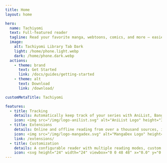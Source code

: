 ```yaml
---
title: Home
layout: home

hero:
  name: Tachiyomi
  text: Full-featured reader
  tagline: Read your favorite manga, webtoons, comics, and more – easier than ever on your Android.
  image:
    alt: Tachiyomi Library Tab Dark
    light: /home/phone.light.webp
    dark: /home/phone.dark.webp
  actions:
    - theme: brand
      text: Get Started
      link: /docs/guides/getting-started
    - theme: alt
      text: Download
      link: /download/

customMetaTitle: Tachiyomi

features:
  - title: Tracking
    details: Automatically keep track of your series with AniList, Bangumi, Kitsu, MangaUpdates, MyAnimeList, Shikimori, and more.
    icon: <img src="/img/logo-anilist.svg" alt="AniList Logo" height="32" width="32">
  - title: Extensions
    details: Online and offline reading from over a thousand sources, including MangaDex.
    icon: <img src="/img/logo-mangadex.svg" alt="MangaDex Logo" height="32" width="32">
    link: /extensions/
  - title: Customization
    details: A configurable reader with multiple reading modes, custom color filters, and many other settings.
    icon: <svg height="24" width="24" viewbox="0 0 48 48" x="0.0" y="0.0"><g transform="translate(0.000000,0.000000) scale(0.013200,-0.013200)"><path class="st0" d="M1761.7-8.5l-305-5l13.3-163.3c6.7-88.3,13.3-198.3,13.3-245v-83.3H800H116.7l5-298.3l5-298.3l111.7,11.7 c253.3,23.3,1691.7,30,2436.7,11.7c426.7-11.7,786.7-23.3,800-26.7c21.7-6.7,25,33.3,25,296.7v303.3l-638.3-6.7 c-350-3.3-663.3,0-696.7,5l-58.3,11.7l5,250c5,213.3,1.7,248.3-20,245C2078.3-1.9,1930-6.9,1761.7-8.5z" fill="var(--vp-c-brand)" fill-rule="nonzero"></path><path class="st0" d="M816.7-1290.2c-213.3-83.3-266.7-111.7-263.3-135c1.7-16.7,36.7-121.7,78.3-233.3 c96.7-255,206.7-640,276.7-963.3c30-136.7,56.7-251.7,58.3-255c3.3-3.3,138.3,41.7,303.3,100l298.3,105l-20,100 c-58.3,280-413.3,1393.3-445,1390C1091.7-1183.5,963.3-1231.9,816.7-1290.2z" fill="var(--vp-c-brand)" fill-rule="nonzero"></path><path class="st0" d="M2376.7-1458.5c-173.3-695-381.7-1386.7-451.7-1501.7l-31.7-51.7l-288.3-5c-333.3-5-1521.7,15-1571.7,26.7 c-31.7,8.3-33.3,0-33.3-300v-310l83.3,10c46.7,5,863.3,15,1816.7,20l1733.3,11.7v293.3v293.3l-141.7-11.7 c-78.3-5-325-11.7-548.3-11.7c-318.3-1.7-403.3,3.3-396.7,20c5,10,36.7,83.3,70,161.7C2725-2560.2,3110-1375.2,3090-1356.9 c-6.7,6.7-543.3,156.7-608.3,171.7C2448.3-1178.5,2441.7-1196.9,2376.7-1458.5z" fill="var(--vp-c-brand)" fill-rule="nonzero"></path></g></svg>
---
```

